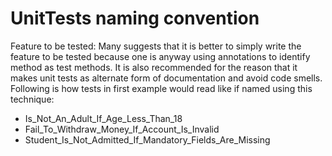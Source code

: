 ﻿# UnitTests naming convention 
Feature to be tested: 
Many suggests that it is better to simply write the feature to be tested because one 
is anyway using annotations to identify method as test methods. It is also recommended 
for the reason that it makes unit tests as alternate form of documentation and avoid code smells. 
Following is how tests in first example would read like if named using this technique:
- Is_Not_An_Adult_If_Age_Less_Than_18
- Fail_To_Withdraw_Money_If_Account_Is_Invalid
- Student_Is_Not_Admitted_If_Mandatory_Fields_Are_Missing